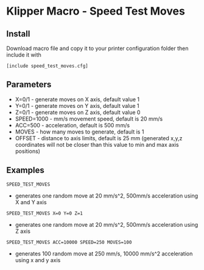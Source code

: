 # Klipper Macro - Speed Test Moves

## Install
Download macro file and copy it to your printer configuration folder then include it with
```
[include speed_test_moves.cfg]
```

## Parameters
* X=0/1 - generate moves on X axis, default value 1
* Y=0/1 - generate moves on Y axis, default value 1
* Z=0/1 - generate moves on Z axis, default value 0
* SPEED=1000 - mm/s movement speed, default is 20 mm/s
* ACC=500 - acceleration, default is 500 mm/s
* MOVES - how many moves to generate, default is 1
* OFFSET - distance to axis limits, default is 25 mm (generated x,y,z coordinates will not be closer than this value to min and max axis positions)

## Examples
```
SPEED_TEST_MOVES
```
* generates one random move at 20 mm/s^2, 500mm/s acceleration using X and Y axis

```
SPEED_TEST_MOVES X=0 Y=0 Z=1
```
* generates one random move at 20 mm/s^2, 500mm/s acceleration using Z axis

```
SPEED_TEST_MOVES ACC=10000 SPEED=250 MOVES=100
```
* generates 100 random move at 250 mm/s, 10000 mm/s^2 acceleration using x and y axis
